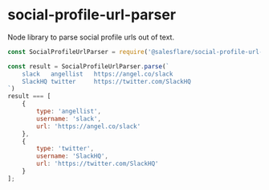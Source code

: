 # social-profile-url-parser

Node library to parse social profile urls out of text.

```js
const SocialProfileUrlParser = require('@salesflare/social-profile-url-parser');

const result = SocialProfileUrlParser.parse(`
    slack   angellist   https://angel.co/slack
    SlackHQ twitter     https://twitter.com/SlackHQ
`)
result === [
    {
        type: 'angellist',
        username: 'slack',
        url: 'https://angel.co/slack'
    },
    {
        type: 'twitter',
        username: 'SlackHQ',
        url: 'https://twitter.com/SlackHQ'
    }
];
```
